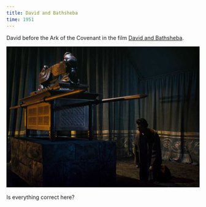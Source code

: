 ```yaml
---
title: David and Bathsheba
time: 1951
---
```

David before the Ark of the Covenant in the film
[David and Bathsheba](https://en.wikipedia.org/wiki/David_and_Bathsheba_(film)).

![David and Bathsheba](/files/films/screenshots/1951_david_and_bathsheba.jpg)

Is everything correct here?

